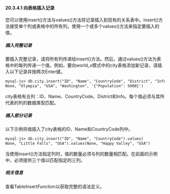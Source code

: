 #### 20.3.4.1 向表格插入记录

您可以使用insert()方法与values()方法将记录插入到现有的关系表中。insert()方法接受单个列或表格中的所有列。使用一个或多个values()方法来指定要插入的值。

##### 插入完整记录

要插入完整记录，请将所有列传递给insert()方法。然后，通过values()方法为表格中的每列传递一个值。例如，要向world_x模式中的city表格添加新记录，请插入以下记录并按两次Enter键。

```markdown
mysql-js> db.city.insert("ID", "Name", "CountryCode", "District", "Info").values(
None, "Olympia", "USA", "Washington", '{"Population": 5000}')
```

city表格有五列：ID、Name、CountryCode、District和Info。每个值必须与其所代表的列的数据类型匹配。

##### 插入部分记录

以下示例将值插入了city表格的ID、Name和CountryCode列中。

```markdown
mysql-js> db.city.insert("ID", "Name", "CountryCode").values(
None, "Little Falls", "USA").values(None, "Happy Valley", "USA")
```

当使用insert()方法指定列时，值的数量必须与列的数量相匹配。在前面的示例中，必须提供三个值以匹配指定的三列。

##### 相关信息

查看TableInsertFunction以获取完整的语法定义。